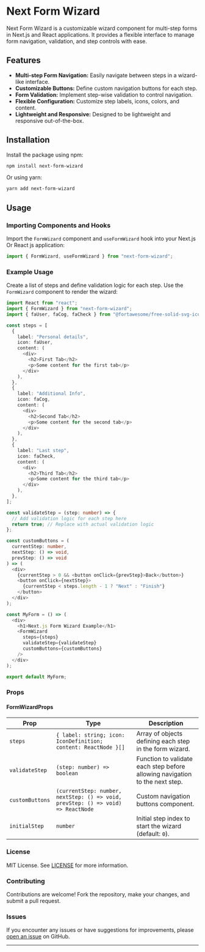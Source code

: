 # Next  Form Wizard

Next  Form Wizard is a customizable wizard component for multi-step forms in Next.js and React applications. It provides a flexible interface to manage form navigation, validation, and step controls with ease.

## Features

- **Multi-step Form Navigation:** Easily navigate between steps in a wizard-like interface.
- **Customizable Buttons:** Define custom navigation buttons for each step.
- **Form Validation:** Implement step-wise validation to control navigation.
- **Flexible Configuration:** Customize step labels, icons, colors, and content.
- **Lightweight and Responsive:** Designed to be lightweight and responsive out-of-the-box.

## Installation

Install the package using npm:

```bash
npm install next-form-wizard
```

Or using yarn:

```bash
yarn add next-form-wizard
```

## Usage

### Importing Components and Hooks

Import the `FormWizard` component and `useFormWizard` hook into your Next.js Or React js  application:

```typescript
import { FormWizard, useFormWizard } from "next-form-wizard";
```

### Example Usage

Create a list of steps and define validation logic for each step. Use the `FormWizard` component to render the wizard:

```typescript
import React from "react";
import { FormWizard } from "next-form-wizard";
import { faUser, faCog, faCheck } from "@fortawesome/free-solid-svg-icons";

const steps = [
  {
    label: "Personal details",
    icon: faUser,
    content: (
      <div>
        <h2>First Tab</h2>
        <p>Some content for the first tab</p>
      </div>
    ),
  },
  {
    label: "Additional Info",
    icon: faCog,
    content: (
      <div>
        <h2>Second Tab</h2>
        <p>Some content for the second tab</p>
      </div>
    ),
  },
  {
    label: "Last step",
    icon: faCheck,
    content: (
      <div>
        <h2>Third Tab</h2>
        <p>Some content for the third tab</p>
      </div>
    ),
  },
];

const validateStep = (step: number) => {
  // Add validation logic for each step here
  return true; // Replace with actual validation logic
};

const customButtons = (
  currentStep: number,
  nextStep: () => void,
  prevStep: () => void
) => (
  <div>
    {currentStep > 0 && <button onClick={prevStep}>Back</button>}
    <button onClick={nextStep}>
      {currentStep < steps.length - 1 ? "Next" : "Finish"}
    </button>
  </div>
);

const MyForm = () => (
  <div>
    <h1>Next.js Form Wizard Example</h1>
    <FormWizard
      steps={steps}
      validateStep={validateStep}
      customButtons={customButtons}
    />
  </div>
);

export default MyForm;
```

### Props

#### FormWizardProps

| Prop            | Type                                                                             | Description                                                                 |
| --------------- | -------------------------------------------------------------------------------- | --------------------------------------------------------------------------- |
| `steps`         | `{ label: string; icon: IconDefinition; content: ReactNode }[]`                  | Array of objects defining each step in the form wizard.                     |
| `validateStep`  | `(step: number) => boolean`                                                      | Function to validate each step before allowing navigation to the next step. |
| `customButtons` | `(currentStep: number, nextStep: () => void, prevStep: () => void) => ReactNode` | Custom navigation buttons component.                                        |
| `initialStep`   | `number`                                                                         | Initial step index to start the wizard (default: `0`).                      |

### License

MIT License. See [LICENSE](./LICENSE) for more information.

### Contributing

Contributions are welcome! Fork the repository, make your changes, and submit a pull request.

### Issues

If you encounter any issues or have suggestions for improvements, please [open an issue](https://github.com/zemmelmootez/next-form-wizard/issues) on GitHub.

---
